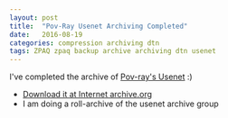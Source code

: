 ```yaml
---
layout: post
title:  "Pov-Ray Usenet Archiving Completed"
date:   2016-08-19
categories: compression archiving dtn
tags: ZPAQ zpaq backup archive archiving dtn usenet
---
```

I've completed the archive of [Pov-ray's Usenet](http://news.povray.org/groups/) :)

 * [Download it at Internet archive.org](https://archive.org/details/pov-ray-usenet-archive_20160812)
 * I am doing a roll-archive of the usenet archive group
